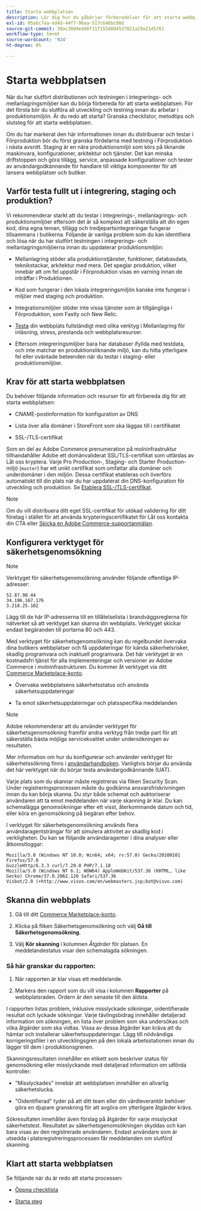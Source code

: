```yaml
---
title: Starta webbplatsen
description: Lär dig hur du påbörjar förberedelser för att starta webbplatsen.
exl-id: 95abc7aa-ed4d-44f7-96aa-517c646bc00d
source-git-commit: 38ac38d4edd0f317155d0d4537021a29a21d5761
workflow-type: tm+mt
source-wordcount: '924'
ht-degree: 0%

---
```


# Starta webbplatsen

När du har slutfört distributionen och testningen i integrerings- och mellanlagringsmiljöer kan du börja förbereda för att starta webbplatsen. För det första bör du slutföra all utveckling och testning innan du arbetar i produktionsmiljön. Är du redo att starta? Granska checklistor, metodtips och slutsteg för att starta webbplatsen.

Om du har markerat den här informationen innan du distribuerar och testar i Förproduktion bör du först granska fördelarna med testning i Förproduktion i nästa avsnitt. Staging är en nära produktionsmiljö som körs på liknande maskinvara, konfigurationer, arkitektur och tjänster. Det kan minska driftstoppen och göra tillägg, service, anpassade konfigurationer och tester av användargodkännande för handlare till viktiga komponenter för att lansera webbplatser och butiker.

## Varför testa fullt ut i integrering, staging och produktion?

Vi rekommenderar starkt att du testar i integrerings-, mellanlagrings- och produktionsmiljöer eftersom det är så komplext att säkerställa att din egen kod, dina egna teman, tillägg och tredjepartsintegreringar fungerar tillsammans i butikerna. Följande är vanliga problem som du kan identifiera och lösa när du har slutfört testningen i integrerings- och mellanlagringsmiljöerna innan du uppdaterar produktionsmiljön:

- Mellanlagring stöder alla produktionstjänster, funktioner, databasdata, teknikstackar, arkitektur med mera. Det speglar produktion, vilket innebär att om fel uppstår i Förproduktion visas en varning innan de inträffar i Produktionen.

- Kod som fungerar i den lokala integreringsmiljön kanske inte fungerar i miljöer med staging och produktion.

- Integrationsmiljöer stöder inte vissa tjänster som är tillgängliga i Förproduktion, som Fastly och New Relic.

- [Testa](../test/guidance.md) din webbplats fullständigt med olika verktyg i Mellanlagring för inläsning, stress, prestanda och webbplatsresurser.

- Eftersom integreringsmiljöer bara har databaser ifyllda med testdata, och inte matchar en produktionsliknande miljö, kan du hitta ytterligare fel eller oväntade beteenden när du testar i staging- eller produktionsmiljöer.

## Krav för att starta webbplatsen

Du behöver följande information och resurser för att förbereda dig för att starta webbplatsen:

- CNAME-postinformation för konfiguration av DNS

- Lista över alla domäner i StoreFront som ska läggas till i certifikatet

- SSL-/TLS-certifikat

Som en del av Adobe Commerce prenumeration på molninfrastruktur tillhandahåller Adobe ett domänvaliderat SSL/TLS-certifikat som utfärdas av Låt oss kryptera. Varje Pro Production-, Staging- och Starter Production-miljö (`master`) har ett unikt certifikat som omfattar alla domäner och underdomäner i den miljön. Dessa certifikat etableras och överförs automatiskt till din plats när du har uppdaterat din DNS-konfiguration för utveckling och produktion. Se [Etablera SSL-/TLS-certifikat](../cdn/fastly-configuration.md#provision-ssltls-certificates).

>[!NOTE]
>
>Om du vill distribuera ditt eget SSL-certifikat för utökad validering för ditt företag i stället för att använda krypteringscertifikatet för Låt oss kontakta din CTA eller [Skicka en Adobe Commerce-supportanmälan](https://experienceleague.adobe.com/docs/commerce-knowledge-base/kb/help-center-guide/magento-help-center-user-guide.html#submit-ticket).

## Konfigurera verktyget för säkerhetsgenomsökning

>[!NOTE]
>
>Verktyget för säkerhetsgenomsökning använder följande offentliga IP-adresser:
>
>```text
>52.87.98.44
>34.196.167.176
>3.218.25.102
>```
>
>Lägg till de här IP-adresserna till en tillåtelselista i brandväggsreglerna för nätverket så att verktyget kan skanna din webbplats. Verktyget skickar endast begäranden till portarna 80 och 443.

Med verktyget för säkerhetsgenomsökning kan du regelbundet övervaka dina butikers webbplatser och få uppdateringar för kända säkerhetsrisker, skadlig programvara och inaktuell programvara. Det här verktyget är en kostnadsfri tjänst för alla implementeringar och versioner av Adobe Commerce i molninfrastrukturen. Du kommer åt verktyget via ditt [Commerce Marketplace-konto](https://account.magento.com/customer/account/login).

- Övervaka webbplatsens säkerhetsstatus och använda säkerhetsuppdateringar

- Ta emot säkerhetsuppdateringar och platsspecifika meddelanden

>[!NOTE]
>
>Adobe rekommenderar att du använder verktyget för säkerhetsgenomsökning framför andra verktyg från tredje part för att säkerställa bästa möjliga servicekvalitet under undersökningen av resultaten.

Mer information om hur du konfigurerar och använder verktyget för säkerhetssökning finns i [användarhandboken](https://experienceleague.adobe.com/en/docs/commerce-admin/systems/security/security-scan). Vanligtvis börjar du använda det här verktyget när du börjar testa användargodkännande (UAT).

Varje plats som du skannar måste registreras via fliken Security Scan. Under registreringsprocessen måste du godkänna ansvarsfriskrivningen innan du kan börja skanna. Du styr både schemat och auktoriserar användaren att ta emot meddelanden när varje skanning är klar. Du kan schemalägga genomsökningar efter ett visst, återkommande datum och tid, eller köra en genomsökning på begäran efter behov.

I verktyget för säkerhetsgenomsökning används flera användaragentsträngar för att simulera aktivitet av skadlig kod i verkligheten. Du kan se följande användaragenter i dina analyser eller åtkomstloggar:

```text
Mozilla/5.0 (Windows NT 10.0; Win64; x64; rv:57.0) Gecko/20100101 Firefox/57.0
GuzzleHttp/6.3.3 curl/7.29.0 PHP/7.1.18
Mozilla/5.0 (Windows NT 6.1; WOW64) AppleWebKit/537.36 (KHTML, like Gecko) Chrome/37.0.2062.120 Safari/537.36
Visbot/2.0 (+http://www.visvo.com/en/webmasters.jsp;bot@visvo.com)
```

## Skanna din webbplats

1. Gå till ditt [Commerce Marketplace-konto](https://account.magento.com/customer/account/login).

1. Klicka på fliken Säkerhetsgenomsökning och välj **Gå till Säkerhetsgenomsökning**.

1. Välj **Kör skanning** i kolumnen _Åtgärder_ för platsen. En meddelandestatus visar den schemalagda sökningen.

### Så här granskar du rapporten:

1. När rapporten är klar visas ett meddelande.

1. Markera den rapport som du vill visa i kolumnen **Rapporter** på webbplatsraden. Ordern är den senaste till den äldsta.

I rapporten listas problem, inklusive misslyckade sökningar, oidentifierade resultat och lyckade sökningar. Varje tävlingsbidrag innehåller detaljerad information om sökningen, en lista över problem som ska undersökas och vilka åtgärder som ska vidtas. Vissa av dessa åtgärder kan kräva att du hämtar och installerar säkerhetsuppdateringar. Lägg till nödvändiga korrigeringsfiler i en utvecklingsgren på den lokala arbetsstationen innan du lägger till dem i produktionsgrenen.

Skanningsresultaten innehåller en etikett som beskriver status för genomsökning eller misslyckande med detaljerad information om utförda kontroller:

- &quot;Misslyckades&quot; innebär att webbplatsen innehåller en allvarlig säkerhetslucka.

- &quot;Oidentifierad&quot; tyder på att ditt team eller din värdleverantör behöver göra en djupare granskning för att avgöra om ytterligare åtgärder krävs.

Sökresultaten innehåller även förslag på åtgärder för varje misslyckat säkerhetstest. Resultatet av säkerhetsgenomsökningen skyddas och kan bara visas av den registrerade användaren. Endast användare som är utsedda i platsregistreringsprocessen får meddelanden om slutförd skanning.

## Klart att starta webbplatsen

Se följande när du är redo att starta processen:

- [Öppna checklista](checklist.md)

- [Starta steg](steps.md)
